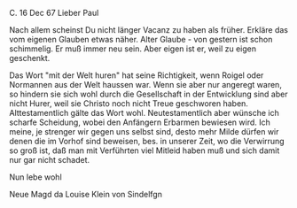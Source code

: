  C. 16 Dec 67
Lieber Paul

Nach allem scheinst Du nicht länger Vacanz zu haben als früher. 
Erkläre das vom eigenen Glauben etwas näher. Alter Glaube - von gestern ist schon schimmelig. Er muß immer neu sein. Aber eigen ist er, weil zu eigen geschenkt.

Das Wort "mit der Welt huren" hat seine Richtigkeit, wenn Roigel oder Normannen aus der Welt haussen war. Wenn sie aber nur angeregt waren, so hindern sie sich wohl durch die Gesellschaft in der Entwicklung sind aber nicht Hurer, weil sie Christo noch nicht Treue geschworen haben. Alttestamentlich gälte das Wort wohl. Neutestamentlich aber wünsche ich scharfe Scheidung, wobei den Anfängern Erbarmen bewiesen wird. Ich meine, je strenger wir gegen uns selbst sind, desto mehr Milde dürfen wir denen die im Vorhof sind beweisen, bes. in unserer Zeit, wo die Verwirrung so groß ist, daß man mit Verführten viel Mitleid haben muß und sich damit nur gar nicht schadet.

 Nun lebe wohl

Neue Magd da Louise Klein von Sindelfgn
